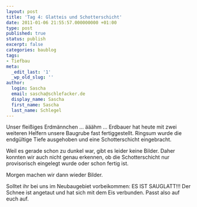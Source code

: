 ```yaml
---
layout: post
title: 'Tag 4: Glatteis und Schotterschicht'
date: 2011-01-06 21:55:57.000000000 +01:00
type: post
published: true
status: publish
excerpt: false
categories: baublog
tags:
- Tiefbau
meta:
  _edit_last: '1'
  _wp_old_slug: ''
author:
  login: Sascha
  email: sascha@schlefacker.de
  display_name: Sascha
  first_name: Sascha
  last_name: Schlegel
---
```

<p>Unser fleißiges Erdmännchen ... ääähm ... Erdbauer hat heute mit zwei weiteren Helfern unsere Baugrube fast fertiggestellt. Ringsum wurde die endgültige Tiefe ausgehoben und eine Schotterschicht eingebracht.</p>
<p>Weil es gerade schon zu dunkel war, gibt es leider keine Bilder. Daher konnten wir auch nicht genau erkennen, ob die Schotterschicht nur provisorisch eingelegt wurde oder schon fertig ist.</p>
<p>Morgen machen wir dann wieder Bilder.</p>
<p>Solltet ihr bei uns im Neubaugebiet vorbeikommen: ES IST SAUGLATT!!! Der Schnee ist angetaut und hat sich mit dem Eis verbunden. Passt also auf euch auf.</p>
